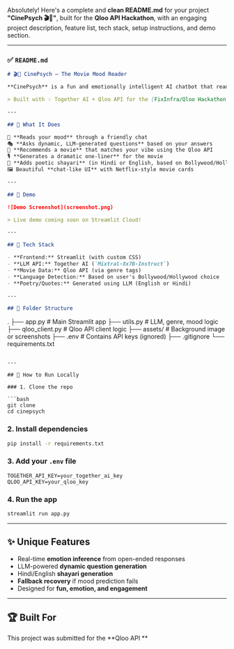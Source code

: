 Absolutely! Here's a complete and **clean README.md** for your project **"CinePsych 🎬🧠"**, built for the **Qloo API Hackathon**, with an engaging project description, feature list, tech stack, setup instructions, and demo section.

---

### ✅ `README.md`

```markdown
# 🎬🧠 CinePsych — The Movie Mood Reader

**CinePsych** is a fun and emotionally intelligent AI chatbot that reads your *mood*, asks you playful questions, and recommends a movie that matches your feelings — along with a poetic one-liner and a cinematic shayari.

> Built with 💡 Together AI + Qloo API for the [FixInfra/Qloo Hackathon].

---

## 🌟 What It Does

🧠 **Reads your mood** through a friendly chat  
🎭 **Asks dynamic, LLM-generated questions** based on your answers  
🎥 **Recommends a movie** that matches your vibe using the Qloo API  
🎙️ **Generates a dramatic one-liner** for the movie  
📜 **Adds poetic shayari** (in Hindi or English, based on Bollywood/Hollywood selection)  
🖼️ Beautiful **chat-like UI** with Netflix-style movie cards

---

## 📸 Demo

![Demo Screenshot](screenshot.png)

> Live demo coming soon on Streamlit Cloud!

---

## 🔧 Tech Stack

- **Frontend:** Streamlit (with custom CSS)
- **LLM API:** Together AI (`Mixtral-8x7B-Instruct`)
- **Movie Data:** Qloo API (via genre tags)
- **Language Detection:** Based on user's Bollywood/Hollywood choice
- **Poetry/Quotes:** Generated using LLM (English or Hindi)

---

## 📁 Folder Structure

```

.
├── app.py                     # Main Streamlit app
├── utils.py                  # LLM, genre, mood logic
├── qloo\_client.py            # Qloo API client logic
├── assets/                   # Background image or screenshots
├── .env                      # Contains API keys (ignored)
├── .gitignore
└── requirements.txt

````

---

## 🚀 How to Run Locally

### 1. Clone the repo

```bash
git clone 
cd cinepsych
````

### 2. Install dependencies

```bash
pip install -r requirements.txt
```

### 3. Add your `.env` file

```
TOGETHER_API_KEY=your_together_ai_key
QLOO_API_KEY=your_qloo_key
```

### 4. Run the app

```bash
streamlit run app.py
```

---

## ✨ Unique Features

* Real-time **emotion inference** from open-ended responses
* LLM-powered **dynamic question generation**
* Hindi/English **shayari generation**
* **Fallback recovery** if mood prediction fails
* Designed for **fun, emotion, and engagement**

---

## 🏆 Built For

This project was submitted for the **Qloo API **


